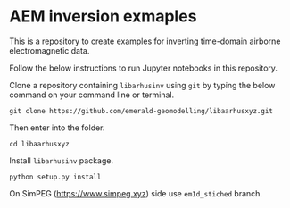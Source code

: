 # AEM inversion exmaples
This is a repository to create examples for inverting time-domain airborne electromagnetic data. 

Follow the below instructions to run Jupyter notebooks in this repository. 

Clone a repository containing `libarhusinv` using `git` by typing the below command on your command line or terminal. 

`git clone https://github.com/emerald-geomodelling/libaarhusxyz.git`

Then enter into the folder.

`cd libaarhusxyz`

Install `libarhusinv` package. 

`python setup.py install`

On SimPEG (https://www.simpeg.xyz) side use `em1d_stiched` branch. 







